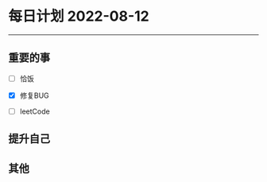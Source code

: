 #  每日计划 2022-08-12
---
## 重要的事
- [ ]  恰饭
- [x]  修复BUG
- [ ]  leetCode



## 提升自己

  



## 其他








